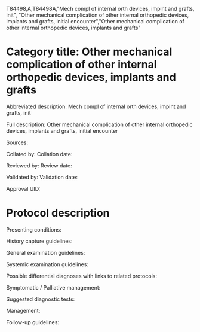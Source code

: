T84498,A,T84498A,"Mech compl of internal orth devices, implnt and grafts, init", "Other mechanical complication of other internal orthopedic devices, implants and grafts, initial encounter","Other mechanical complication of other internal orthopedic devices, implants and grafts"
# Category title: Other mechanical complication of other internal orthopedic devices, implants and grafts

Abbreviated description: Mech compl of internal orth devices, implnt and grafts, init

Full description: Other mechanical complication of other internal orthopedic devices, implants and grafts, initial encounter

Sources:

Collated by:
Collation date:

Reviewed by:
Review date:

Validated by:
Validation date:

Approval UID:

# Protocol description

Presenting conditions:

History capture guidelines:

General examination guidelines:

Systemic examination guidelines:

Possible differential diagnoses with links to related protocols:

Symptomatic / Palliative management:

Suggested diagnostic tests:

Management:

Follow-up guidelines:
